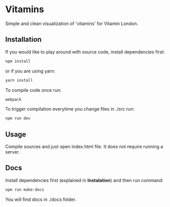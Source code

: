# Vitamins

Simple and clean visualization of 'vitamins' for Vitamin London. 

## Installation

If you would like to play around with source code, install dependencies first:

```sh
npm install
```

or if you are using yarn:

```sh
yarn install
```

To compile code once run:

```sh
webpack
```

To trigger compilation everytime you change files in ./src run:

```sh
npm run dev
```

## Usage

Compile sources and just open index.html file. It does not require running a server.

## Docs

Install dependencies first (explained in **Instalation**) and then run command:

```sh
npm run make-docs
```

You will find docs in ./docs folder.
